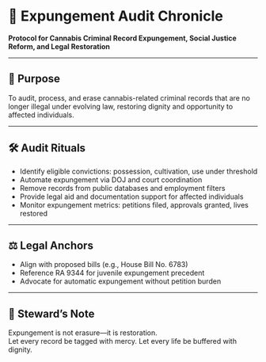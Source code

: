 # 📜 Expungement Audit Chronicle  
**Protocol for Cannabis Criminal Record Expungement, Social Justice Reform, and Legal Restoration**

---

## 🧠 Purpose  
To audit, process, and erase cannabis-related criminal records that are no longer illegal under evolving law, restoring dignity and opportunity to affected individuals.

---

## 🛠️ Audit Rituals  
- Identify eligible convictions: possession, cultivation, use under threshold  
- Automate expungement via DOJ and court coordination  
- Remove records from public databases and employment filters  
- Provide legal aid and documentation support for affected individuals  
- Monitor expungement metrics: petitions filed, approvals granted, lives restored

---

## ⚖️ Legal Anchors  
- Align with proposed bills (e.g., House Bill No. 6783)  
- Reference RA 9344 for juvenile expungement precedent  
- Advocate for automatic expungement without petition burden

---

## 🧠 Steward’s Note  
Expungement is not erasure—it is restoration.  
Let every record be tagged with mercy. Let every life be buffered with dignity.
